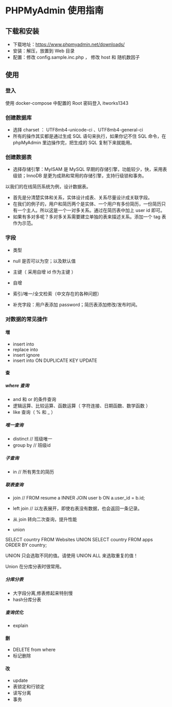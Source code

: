 # PHPMyAdmin 使用指南

## 下载和安装

- 下载地址：https://www.phpmyadmin.net/downloads/
- 安装：解压，放置到 Web 目录
- 配置：修改 config.sample.inc.php ， 修改 host 和 随机数因子

## 使用

### 登入

使用 docker-compose 中配置的 Root 密码登入 itworks1343

### 创建数据库

- 选择 charset ： UTF8mb4-unicode-ci 、UTF8mb4-general-ci
- 所有的操作其实都是通过生成 SQL 语句来执行，如果你记不住 SQL 命令，在 phpMyAdmin 里边操作完，把生成的 SQL 复制下来就能用。

### 创建数据表

- 选择存储引擎：MyISAM 是 MySQL 早期的存储引擎，功能较少，快，采用表级锁；InnoDB 是更为成熟和常用的存储引擎，支持行级锁和事务。

以我们的在线简历系统为例，设计数据表。

- 首先是分清楚实体和关系，实体设计成表、关系尽量设计成关联字段。
- 在我们的例子的，用户和简历两个是实体、一个用户有多份简历，一份简历只有一个主人。所以这是一个一对多关系。通过在简历表中加上 user id 即可。
- 如果有多对多呢？多对多关系需要建立单独的表来描述关系。添加一个 tag 表作为示范。

### 字段

- 类型
- null 是否可以为空；以及默认值
- 主键（ 采用自增 id 作为主键 ）
- 自增
- 索引/唯一/全文检索（中文存在的各种问题）

- 补充字段：用户表添加 password；简历表添加修改/发布时间。

### 对数据的常见操作

#### 増

- insert into
- replace into
- insert ignore
- insert into ON DUPLICATE KEY UPDATE

#### 查

##### where 查询

- and 和 or 的条件查询
- 逻辑运算、比较运算、函数运算（ 字符连接、日期函数、数学函数 ）
- like 查询（  % 和 _ ）

##### 唯一查询 

- distinct // 班级唯一
- group by // 班级id

##### 子查询

- in // 所有男生的简历

##### 联表查询

- join // FROM resume a INNER JOIN user b ON a.user_id = b.id;
- left join // 以左表展开，即使右表没有数据，也会返回一条记录。
- 从 join 转向二次查询，提升性能

- union 

SELECT country FROM Websites
UNION
SELECT country FROM apps
ORDER BY country;


UNION 只会选取不同的值。请使用 UNION ALL 来选取重复的值！

Union 在分库分表时很常用。

##### 分库分表

- 大字段分离,修表修起来特别慢
- hash分库分表

##### 查询优化

- explain

#### 删

- DELETE from where 
- 标记删除

#### 改

- update
- 表锁定和行锁定
- 读写分离
- 事务

